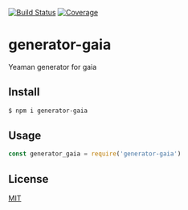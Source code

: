 [![Build Status](https://travis-ci.org/kaelzhang/generator-gaia.svg?branch=master)](https://travis-ci.org/kaelzhang/generator-gaia)
[![Coverage](https://codecov.io/gh/kaelzhang/generator-gaia/branch/master/graph/badge.svg)](https://codecov.io/gh/kaelzhang/generator-gaia)
<!-- optional appveyor tst
[![Windows Build Status](https://ci.appveyor.com/api/projects/status/github/kaelzhang/generator-gaia?branch=master&svg=true)](https://ci.appveyor.com/project/kaelzhang/generator-gaia)
-->
<!-- optional npm version
[![NPM version](https://badge.fury.io/js/generator-gaia.svg)](http://badge.fury.io/js/generator-gaia)
-->
<!-- optional npm downloads
[![npm module downloads per month](http://img.shields.io/npm/dm/generator-gaia.svg)](https://www.npmjs.org/package/generator-gaia)
-->
<!-- optional dependency status
[![Dependency Status](https://david-dm.org/kaelzhang/generator-gaia.svg)](https://david-dm.org/kaelzhang/generator-gaia)
-->

# generator-gaia

Yeaman generator for gaia

## Install

```sh
$ npm i generator-gaia
```

## Usage

```js
const generator_gaia = require('generator-gaia')
```

## License

[MIT](LICENSE)
